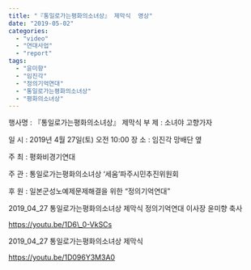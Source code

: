```yaml
---
title: "『통일로가는평화의소녀상』 제막식  영상"
date: "2019-05-02"
categories: 
  - "video"
  - "연대사업"
  - "report"
tags: 
  - "윤미향"
  - "임진각"
  - "정의기억연대"
  - "통일로가는평화의소녀상"
  - "평화의소녀상"
---
```


행사명 : 『통일로가는평화의소녀상』 제막식 부 제 : 소녀야 고향가자

일 시 : 2019년 4월 27일(토) 오전 10:00 장 소 : 임진각 망배단 옆

주 최 : 평화비경기연대

주 관 : 통일로가는평화의소녀상 ‘세움’파주시민추진위원회

후 원 : 일본군성노예제문제해결을 위한 “정의기억연대”

2019\_04\_27 통일로가는평화의소녀상 제막식 정의기억연대 이사장 윤미향 축사

https://youtu.be/1D6\_0-VkSCs

2019\_04\_27 통일로가는평화의소녀상 제막식

https://youtu.be/1D096Y3M3A0
